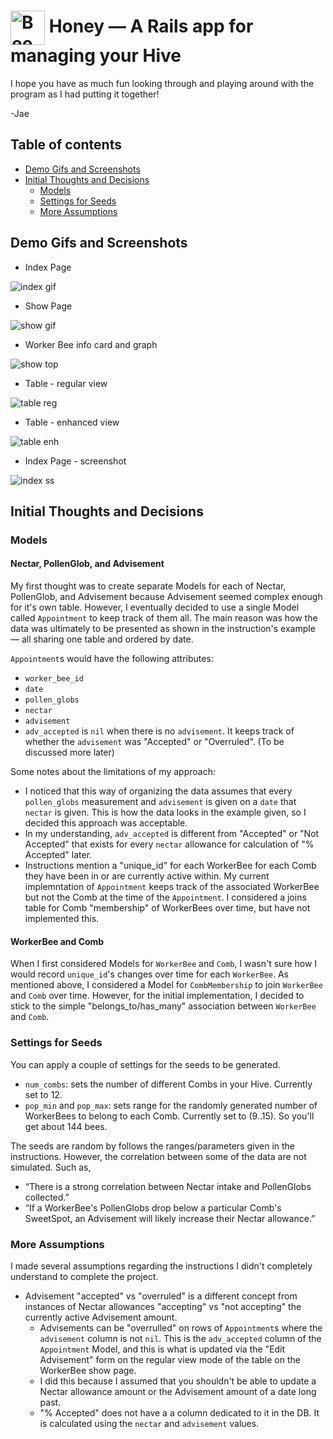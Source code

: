 # <img src="./public/favicon.ico" alt="Bee Icon" width="55" align="center"> Honey — A Rails app for managing your Hive

I hope you have as much fun looking through and playing around with the program as I had putting it together!

-Jae

## Table of contents

* [Demo Gifs and Screenshots](#demo-gifs-and-screenshots)
* [Initial Thoughts and Decisions](#initial-thoughts-and-decisions)
  * [Models](#models)
  * [Settings for Seeds](#settings-for-seeds)
  * [More Assumptions](#more-assumptions)

## Demo Gifs and Screenshots

* Index Page

![index gif][demo_index]

* Show Page

![show gif][demo_show]

* Worker Bee info card and graph

![show top][show_top]

* Table - regular view

![table reg][show_bot_1]

* Table - enhanced view

![table enh][show_bot_2]

* Index Page - screenshot

![index ss][index_page]

## Initial Thoughts and Decisions

### Models

#### Nectar, PollenGlob, and Advisement

My first thought was to create separate Models for each of Nectar, PollenGlob, and Advisement because Advisement seemed complex enough for it's own table. However, I eventually decided to use a single Model called `Appointment` to keep track of them all. The main reason was how the data was ultimately to be presented as shown in the instruction's example — all sharing one table and ordered by date.

`Appointment`s would have the following attributes:

* `worker_bee_id`
* `date`
* `pollen_globs`
* `nectar`
* `advisement`
* `adv_accepted` is `nil` when there is no `advisement`. It keeps track of whether the `advisement` was "Accepted" or "Overruled". (To be discussed more later)

Some notes about the limitations of my approach:

* I noticed that this way of organizing the data assumes that every `pollen_globs` measurement and `advisement` is given on a `date` that `nectar` is given. This is how the data looks in the example given, so I decided this approach was acceptable.
* In my understanding, `adv_accepted` is different from "Accepted" or "Not Accepted" that exists for every `nectar` allowance for calculation of "% Accepted" later.
* Instructions mention a "unique_id" for each WorkerBee for each Comb they have been in or are currently active within. My current implemntation of `Appointment` keeps track of the associated WorkerBee but not the Comb at the time of the `Appointment`. I considered a joins table for Comb "membership" of WorkerBees over time, but have not implemented this.

#### WorkerBee and Comb

When I first considered Models for `WorkerBee` and `Comb`, I wasn't sure how I would record `unique_id`'s changes over time for each `WorkerBee`. As mentioned above, I considered a Model for `CombMembership` to join `WorkerBee` and `Comb` over time. However, for the initial implementation, I decided to stick to the simple "belongs_to/has_many" association between `WorkerBee` and `Comb`.

### Settings for Seeds

You can apply a couple of settings for the seeds to be generated.

* `num_combs`: sets the number of different Combs in your Hive. Currently set to 12.
* `pop_min` and `pop_max`: sets range for the randomly generated number of WorkerBees to belong to each Comb. Currently set to (9..15). So you'll get about 144 bees.

The seeds are random by follows the ranges/parameters given in the instructions. However, the correlation between some of the data are not simulated. Such as,

* “There is a strong correlation between Nectar intake and PollenGlobs collected.”
* “If a WorkerBee's PollenGlobs drop below a particular Comb's SweetSpot, an Advisement will likely increase their Nectar allowance.”

### More Assumptions

I made several assumptions regarding the instructions I didn't completely understand to complete the project.

* Advisement "accepted" vs "overruled" is a different concept from instances of Nectar allowances "accepting" vs "not accepting" the currently active Advisement amount.
  * Advisements can be "overrulled" on rows of `Appointment`s where the `advisement` column is not `nil`. This is the `adv_accepted` column of the `Appointment` Model, and this is what is updated via the "Edit Advisement" form on the regular view mode of the table on the WorkerBee show page.
  * I did this because I assumed that you shouldn't be able to update a Nectar allowance amount or the Advisement amount of a date long past.
  * "% Accepted" does not have a a column dedicated to it in the DB. It is calculated using the `nectar` and `advisement` values.

[favicon]: ./public/favicon.ico "Bee"
[demo_index]: ./app/assets/images/demo_index.gif "Index page demo gif"
[demo_show]: ./app/assets/images/demo_show.gif "Show page demo gif"
[show_top]: ./app/assets/images/ss_show_top.png "Worker Bee info card and graph"
[show_bot_1]: ./app/assets/images/ss_show_bot_1.png "Table - regular view"
[show_bot_2]: ./app/assets/images/ss_show_bot_2.png "Table - enhanced view"
[index_page]: ./app/assets/images/ss_index.png "Index page - screenshot"
